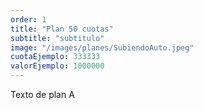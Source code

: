 ```yaml
---
order: 1
title: "Plan 50 cuotas"
subtitle: "subtitulo"
image: "/images/planes/SubiendoAuto.jpeg"
cuotaEjemplo: 333333
valorEjemplo: 1000000
---
```


Texto de plan A
